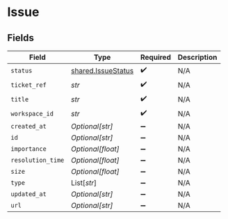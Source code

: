 # Issue


## Fields

| Field                                                    | Type                                                     | Required                                                 | Description                                              |
| -------------------------------------------------------- | -------------------------------------------------------- | -------------------------------------------------------- | -------------------------------------------------------- |
| `status`                                                 | [shared.IssueStatus](../../models/shared/issuestatus.md) | :heavy_check_mark:                                       | N/A                                                      |
| `ticket_ref`                                             | *str*                                                    | :heavy_check_mark:                                       | N/A                                                      |
| `title`                                                  | *str*                                                    | :heavy_check_mark:                                       | N/A                                                      |
| `workspace_id`                                           | *str*                                                    | :heavy_check_mark:                                       | N/A                                                      |
| `created_at`                                             | *Optional[str]*                                          | :heavy_minus_sign:                                       | N/A                                                      |
| `id`                                                     | *Optional[str]*                                          | :heavy_minus_sign:                                       | N/A                                                      |
| `importance`                                             | *Optional[float]*                                        | :heavy_minus_sign:                                       | N/A                                                      |
| `resolution_time`                                        | *Optional[float]*                                        | :heavy_minus_sign:                                       | N/A                                                      |
| `size`                                                   | *Optional[float]*                                        | :heavy_minus_sign:                                       | N/A                                                      |
| `type`                                                   | List[*str*]                                              | :heavy_minus_sign:                                       | N/A                                                      |
| `updated_at`                                             | *Optional[str]*                                          | :heavy_minus_sign:                                       | N/A                                                      |
| `url`                                                    | *Optional[str]*                                          | :heavy_minus_sign:                                       | N/A                                                      |